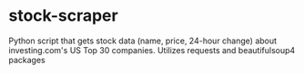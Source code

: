 # stock-scraper
Python script that gets stock data (name, price, 24-hour change) about investing.com's US Top 30 companies.
Utilizes requests and beautifulsoup4 packages

